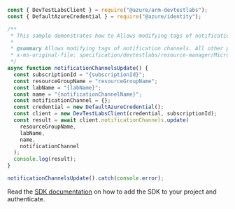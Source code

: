 ```javascript
const { DevTestLabsClient } = require("@azure/arm-devtestlabs");
const { DefaultAzureCredential } = require("@azure/identity");

/**
 * This sample demonstrates how to Allows modifying tags of notification channels. All other properties will be ignored.
 *
 * @summary Allows modifying tags of notification channels. All other properties will be ignored.
 * x-ms-original-file: specification/devtestlabs/resource-manager/Microsoft.DevTestLab/stable/2018-09-15/examples/NotificationChannels_Update.json
 */
async function notificationChannelsUpdate() {
  const subscriptionId = "{subscriptionId}";
  const resourceGroupName = "resourceGroupName";
  const labName = "{labName}";
  const name = "{notificationChannelName}";
  const notificationChannel = {};
  const credential = new DefaultAzureCredential();
  const client = new DevTestLabsClient(credential, subscriptionId);
  const result = await client.notificationChannels.update(
    resourceGroupName,
    labName,
    name,
    notificationChannel
  );
  console.log(result);
}

notificationChannelsUpdate().catch(console.error);
```

Read the [SDK documentation](https://github.com/Azure/azure-sdk-for-js/blob/%40azure%2Farm-devtestlabs_4.0.1/sdk/devtestlabs/arm-devtestlabs/README.md) on how to add the SDK to your project and authenticate.
